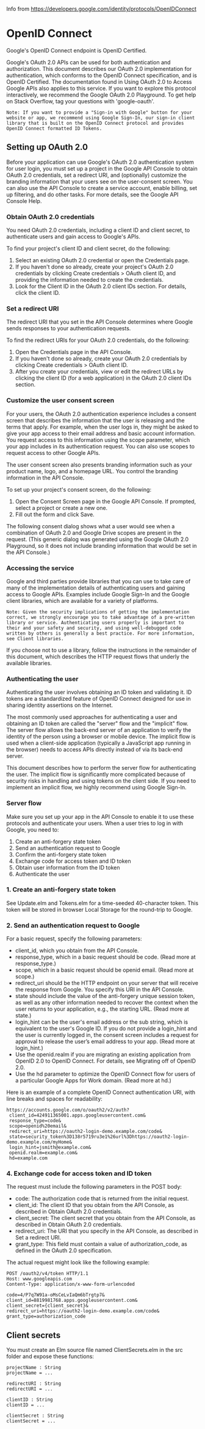 Info from https://developers.google.com/identity/protocols/OpenIDConnect

# OpenID Connect

Google's OpenID Connect endpoint is OpenID Certified.

Google's OAuth 2.0 APIs can be used for both authentication and authorization. This document describes our OAuth 2.0 implementation for authentication, which conforms to the OpenID Connect specification, and is OpenID Certified. The documentation found in Using OAuth 2.0 to Access Google APIs also applies to this service. If you want to explore this protocol interactively, we recommend the Google OAuth 2.0 Playground. To get help on Stack Overflow, tag your questions with 'google-oauth'.

    Note: If you want to provide a "Sign-in with Google" button for your website or app, we recommend using Google Sign-In, our sign-in client library that is built on the OpenID Connect protocol and provides OpenID Connect formatted ID Tokens.

## Setting up OAuth 2.0

Before your application can use Google's OAuth 2.0 authentication system for user login, you must set up a project in the Google API Console to obtain OAuth 2.0 credentials, set a redirect URI, and (optionally) customize the branding information that your users see on the user-consent screen. You can also use the API Console to create a service account, enable billing, set up filtering, and do other tasks. For more details, see the Google API Console Help.

### Obtain OAuth 2.0 credentials

You need OAuth 2.0 credentials, including a client ID and client secret, to authenticate users and gain access to Google's APIs.

To find your project's client ID and client secret, do the following:

1. Select an existing OAuth 2.0 credential or open the Credentials page.
2. If you haven't done so already, create your project's OAuth 2.0 credentials by clicking Create credentials > OAuth client ID, and providing the information needed to create the credentials.
3. Look for the Client ID in the OAuth 2.0 client IDs section. For details, click the client ID.

### Set a redirect URI

The redirect URI that you set in the API Console determines where Google sends responses to your authentication requests.

To find the redirect URIs for your OAuth 2.0 credentials, do the following:

1. Open the Credentials page in the API Console.
2. If you haven't done so already, create your OAuth 2.0 credentials by clicking Create credentials > OAuth client ID.
3. After you create your credentials, view or edit the redirect URLs by clicking the client ID (for a web application) in the OAuth 2.0 client IDs section.

### Customize the user consent screen

For your users, the OAuth 2.0 authentication experience includes a consent screen that describes the information that the user is releasing and the terms that apply. For example, when the user logs in, they might be asked to give your app access to their email address and basic account information. You request access to this information using the scope parameter, which your app includes in its authentication request. You can also use scopes to request access to other Google APIs.

The user consent screen also presents branding information such as your product name, logo, and a homepage URL. You control the branding information in the API Console.

To set up your project's consent screen, do the following:

1. Open the Consent Screen page in the Google API Console. If prompted, select a project or create a new one.
2. Fill out the form and click Save.

The following consent dialog shows what a user would see when a combination of OAuth 2.0 and Google Drive scopes are present in the request. (This generic dialog was generated using the Google OAuth 2.0 Playground, so it does not include branding information that would be set in the API Console.)

### Accessing the service

Google and third parties provide libraries that you can use to take care of many of the implementation details of authenticating users and gaining access to Google APIs. Examples include Google Sign-In and the Google client libraries, which are available for a variety of platforms.

    Note: Given the security implications of getting the implementation correct, we strongly encourage you to take advantage of a pre-written library or service. Authenticating users properly is important to their and your safety and security, and using well-debugged code written by others is generally a best practice. For more information, see Client libraries.

If you choose not to use a library, follow the instructions in the remainder of this document, which describes the HTTP request flows that underly the available libraries.

### Authenticating the user

Authenticating the user involves obtaining an ID token and validating it. ID tokens are a standardized feature of OpenID Connect designed for use in sharing identity assertions on the Internet.

The most commonly used approaches for authenticating a user and obtaining an ID token are called the "server" flow and the "implicit" flow. The server flow allows the back-end server of an application to verify the identity of the person using a browser or mobile device. The implicit flow is used when a client-side application (typically a JavaScript app running in the browser) needs to access APIs directly instead of via its back-end server.

This document describes how to perform the server flow for authenticating the user. The implicit flow is significantly more complicated because of security risks in handling and using tokens on the client side. If you need to implement an implicit flow, we highly recommend using Google Sign-In.

### Server flow

Make sure you set up your app in the API Console to enable it to use these protocols and authenticate your users. When a user tries to log in with Google, you need to:

1. Create an anti-forgery state token
2. Send an authentication request to Google
3. Confirm the anti-forgery state token
4. Exchange code for access token and ID token
5. Obtain user information from the ID token
6. Authenticate the user

### 1. Create an anti-forgery state token

See Update.elm and Tokens.elm for a time-seeded 40-character token.  This
token will be stored in browser Local Storage for the round-trip to Google.

### 2. Send an authentication request to Google

For a basic request, specify the following parameters:

* client_id, which you obtain from the API Console.
* response_type, which in a basic request should be code. (Read more at response_type.)
* scope, which in a basic request should be openid email. (Read more at scope.)
* redirect_uri should be the HTTP endpoint on your server that will receive the response from Google. You specify this URI in the API Console.
* state should include the value of the anti-forgery unique session token, as well as any other information needed to recover the context when the user returns to your application, e.g., the starting URL. (Read more at state.)
* login_hint can be the user's email address or the sub string, which is equivalent to the user's Google ID. If you do not provide a login_hint and the user is currently logged in, the consent screen includes a request for approval to release the user’s email address to your app. (Read more at login_hint.)
* Use the openid.realm if you are migrating an existing application from OpenID 2.0 to OpenID Connect. For details, see Migrating off of OpenID 2.0.
* Use the hd parameter to optimize the OpenID Connect flow for users of a particular Google Apps for Work domain. (Read more at hd.)

Here is an example of a complete OpenID Connect authentication URI, with line breaks and spaces for readability:

```
https://accounts.google.com/o/oauth2/v2/auth?
 client_id=424911365001.apps.googleusercontent.com&
 response_type=code&
 scope=openid%20email&
 redirect_uri=https://oauth2-login-demo.example.com/code&
 state=security_token%3D138r5719ru3e1%26url%3Dhttps://oauth2-login-demo.example.com/myHome&
 login_hint=jsmith@example.com&
 openid.realm=example.com&
 hd=example.com
```

### 4. Exchange code for access token and ID token

The request must include the following parameters in the POST body:

* code: The authorization code that is returned from the initial request.
* client_id: The client ID that you obtain from the API Console, as described in Obtain OAuth 2.0 credentials.
* client_secret: The client secret that you obtain from the API Console, as described in Obtain OAuth 2.0 credentials.
* redirect_uri: The URI that you specify in the API Console, as described in Set a redirect URI.
* grant_type: This field must contain a value of authorization_code, as defined in the OAuth 2.0 specification.

The actual request might look like the following example:

```
POST /oauth2/v4/token HTTP/1.1
Host: www.googleapis.com
Content-Type: application/x-www-form-urlencoded

code=4/P7q7W91a-oMsCeLvIaQm6bTrgtp7&
client_id=8819981768.apps.googleusercontent.com&
client_secret={client_secret}&
redirect_uri=https://oauth2-login-demo.example.com/code&
grant_type=authorization_code
```

## Client secrets

You must create an Elm source file named ClientSecrets.elm in the src
folder and expose these functions:

```
projectName : String
projectName = ...

redirectURI : String
redirectURI = ...

clientID : String
clientID = ...

clientSecret : String
clientSecret = ...
```
